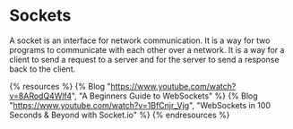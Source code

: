 # Sockets

A socket is an interface for network communication. It is a way for two programs to communicate with each other over a network. It is a way for a client to send a request to a server and for the server to send a response back to the client.

{% resources %}
  {% Blog "https://www.youtube.com/watch?v=8ARodQ4Wlf4", "A Beginners Guide to WebSockets" %}
  {% Blog "https://www.youtube.com/watch?v=1BfCnjr_Vjg", "WebSockets in 100 Seconds & Beyond with Socket.io" %}
{% endresources %}

